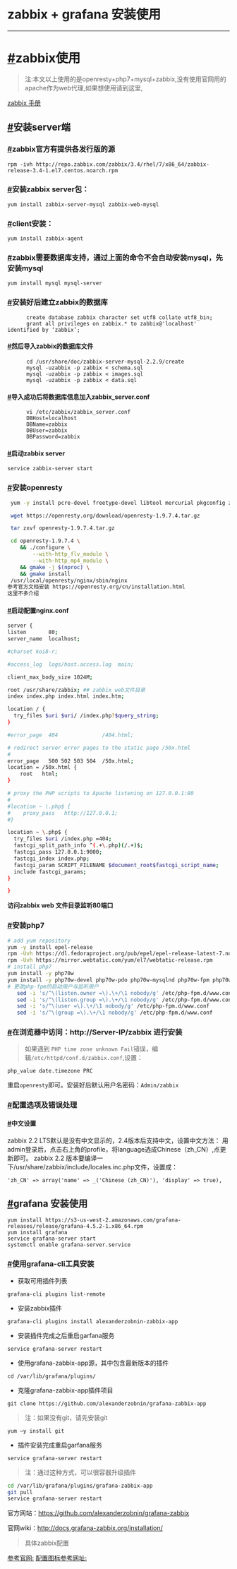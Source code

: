 # zabbix + grafana 安装使用

------



# [#](http://www.liuwq.com/views/监控/zabbix_install.html#zabbix使用)zabbix使用

> 注:本文以上使用的是openresty+php7+mysql+zabbix,没有使用官网用的apache作为web代理,如果想使用请到这里,

[zabbix 手册](https://www.zabbix.com/documentation/3.4/zh/manual/installation/install_from_packages)

## [#](http://www.liuwq.com/views/监控/zabbix_install.html#安装server端)安装server端

### [#](http://www.liuwq.com/views/监控/zabbix_install.html#zabbix官方有提供各发行版的源)zabbix官方有提供各发行版的源

```
rpm -ivh http://repo.zabbix.com/zabbix/3.4/rhel/7/x86_64/zabbix-release-3.4-1.el7.centos.noarch.rpm
```

### [#](http://www.liuwq.com/views/监控/zabbix_install.html#安装zabbix-server包：)安装zabbix server包：

```
yum install zabbix-server-mysql zabbix-web-mysql
```

### [#](http://www.liuwq.com/views/监控/zabbix_install.html#client安装：)client安装：

```
yum install zabbix-agent
```

### [#](http://www.liuwq.com/views/监控/zabbix_install.html#zabbix需要数据库支持，通过上面的命令不会自动安装mysql，先安装mysql)zabbix需要数据库支持，通过上面的命令不会自动安装mysql，先安装mysql

```
yum install mysql mysql-server
```

### [#](http://www.liuwq.com/views/监控/zabbix_install.html#安装好后建立zabbix的数据库)安装好后建立zabbix的数据库

```shell
      create database zabbix character set utf8 collate utf8_bin;
      grant all privileges on zabbix.* to zabbix@'localhost' identified by ‘zabbix’;
```

#### [#](http://www.liuwq.com/views/监控/zabbix_install.html#然后导入zabbix的数据库文件)然后导入zabbix的数据库文件

```shell
      cd /usr/share/doc/zabbix-server-mysql-2.2.9/create
      mysql -uzabbix -p zabbix < schema.sql
      mysql -uzabbix -p zabbix < images.sql
      mysql -uzabbix -p zabbix < data.sql
```

#### [#](http://www.liuwq.com/views/监控/zabbix_install.html#导入成功后将数据库信息加入zabbix-server-conf)导入成功后将数据库信息加入zabbix_server.conf

```shell
      vi /etc/zabbix/zabbix_server.conf
      DBHost=localhost
      DBName=zabbix
      DBUser=zabbix
      DBPassword=zabbix
```

#### [#](http://www.liuwq.com/views/监控/zabbix_install.html#启动zabbix-server)启动zabbix server

```
service zabbix-server start
```

### [#](http://www.liuwq.com/views/监控/zabbix_install.html#安装openresty)安装openresty

```bash
 yum -y install pcre-devel freetype-devel libtool mercurial pkgconfig zlib-devel openssl-devel

 wget https://openresty.org/download/openresty-1.9.7.4.tar.gz

 tar zxvf openresty-1.9.7.4.tar.gz

 cd openresty-1.9.7.4 \
    && ./configure \
        --with-http_flv_module \
        --with-http_mp4_module \
    && gmake -j $(nproc) \
    && gmake install
 /usr/local/openresty/nginx/sbin/nginx
参考官方文档安装 https://openresty.org/cn/installation.html
这里不多介绍
```

#### [#](http://www.liuwq.com/views/监控/zabbix_install.html#启动配置nginx-conf)启动配置nginx.conf

```bash
server {
listen       80;
server_name  localhost;

#charset koi8-r;

#access_log  logs/host.access.log  main;

client_max_body_size 1024M;

root /usr/share/zabbix; ## zabbix web文件目录
index index.php index.html index.htm;

location / {
  try_files $uri $uri/ /index.php?$query_string;
}

#error_page  404              /404.html;

# redirect server error pages to the static page /50x.html
#
error_page   500 502 503 504  /50x.html;
location = /50x.html {
    root   html;
}

# proxy the PHP scripts to Apache listening on 127.0.0.1:80
#
#location ~ \.php$ {
#    proxy_pass   http://127.0.0.1;
#}

location ~ \.php$ {
  try_files $uri /index.php =404;
  fastcgi_split_path_info ^(.+\.php)(/.+)$;
  fastcgi_pass 127.0.0.1:9000;
  fastcgi_index index.php;
  fastcgi_param SCRIPT_FILENAME $document_root$fastcgi_script_name;
  include fastcgi_params;
}

}
```



**访问zabbix web 文件目录监听80端口**

### [#](http://www.liuwq.com/views/监控/zabbix_install.html#安装php7)安装php7

```bash
# add yum repository
yum -y install epel-release
rpm -Uvh https://dl.fedoraproject.org/pub/epel/epel-release-latest-7.noarch.rpm
rpm -Uvh https://mirror.webtatic.com/yum/el7/webtatic-release.rpm
# install php7
yum install -y php70w
yum install -y php70w-devel php70w-pdo php70w-mysqlnd php70w-fpm php70w-opcache php70w-cli php70w-gd php70w-mcrypt php70w-mbstring php70w-xml
# 更改php-fpm的启动用户与监听用户
   sed -i 's/^\(listen.owner =\).\+/\1 nobody/g' /etc/php-fpm.d/www.conf
   sed -i 's/^\(listen.group =\).\+/\1 nobody/g' /etc/php-fpm.d/www.conf
   sed -i 's/^\(user =\).\+/\1 nobody/g' /etc/php-fpm.d/www.conf
   sed -i 's/^\(group =\).\+/\1 nobody/g' /etc/php-fpm.d/www.conf
```

### [#](http://www.liuwq.com/views/监控/zabbix_install.html#在浏览器中访问：http-server-ip-zabbix-进行安装)在浏览器中访问：http://Server-IP/zabbix 进行安装

> 如果遇到 `PHP time zone unknown Fail`错误，编辑`/etc/httpd/conf.d/zabbix.conf`,设置：

```
php_value date.timezone PRC
```

重启`openresty`即可。安装好后默认用户名密码：`Admin/zabbix`

### [#](http://www.liuwq.com/views/监控/zabbix_install.html#配置选项及错误处理)配置选项及错误处理

#### [#](http://www.liuwq.com/views/监控/zabbix_install.html#中文设置)中文设置

zabbix 2.2 LTS默认是没有中文显示的，2.4版本后支持中文，设置中文方法： 用admin登录后，点击右上角的profile，将language选成Chinese（zh_CN）,点更新即可。 zabbix 2.2 版本要编译一下/usr/share/zabbix/include/locales.inc.php文件，设置成：

```
'zh_CN' => array('name' => _('Chinese (zh_CN)'), 'display' => true),
```

## [#](http://www.liuwq.com/views/监控/zabbix_install.html#grafana-安装使用)grafana 安装使用

```shell
yum install https://s3-us-west-2.amazonaws.com/grafana-releases/release/grafana-4.5.2-1.x86_64.rpm
yum install grafana
service grafana-server start
systemctl enable grafana-server.service
```

### [#](http://www.liuwq.com/views/监控/zabbix_install.html#使用grafana-cli工具安装)使用grafana-cli工具安装

- 获取可用插件列表

```
grafana-cli plugins list-remote
```

- 安装zabbix插件

```
grafana-cli plugins install alexanderzobnin-zabbix-app
```

- 安装插件完成之后重启garfana服务

```
service grafana-server restart
```

- 使用grafana-zabbix-app源，其中包含最新版本的插件

```
cd /var/lib/grafana/plugins/
```

- 克隆grafana-zabbix-app插件项目

```
git clone https://github.com/alexanderzobnin/grafana-zabbix-app
```

> 注：如果没有git，请先安装git

```
yum –y install git
```

- 插件安装完成重启garfana服务

```
service grafana-server restart
```

> 注：通过这种方式，可以很容器升级插件

```bash
cd /var/lib/grafana/plugins/grafana-zabbix-app
git pull
service grafana-server restart
```

官方网站：https://github.com/alexanderzobnin/grafana-zabbix

官网wiki：http://docs.grafana-zabbix.org/installation/

> 具体zabbix配置

[参考官网:](http://docs.grafana-zabbix.org/installation/configuration/) [配置图标参考网址:](http://www.linuxprobe.com/zabbix-with-grafana.html)